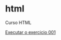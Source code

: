 # html
 Curso HTML

<a href="renatagabriiella.github.io/html/exercicios/ex001"> Executar o exercicio 001 </a> 
